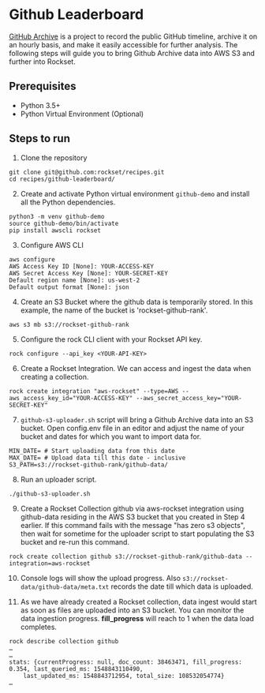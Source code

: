 # Github Leaderboard

[GitHub Archive](https://github.blog/2012-05-01-data-at-github/ "GitHub Archive") is a project to record the public GitHub timeline, archive it on an hourly basis, and make it easily accessible for further analysis. The following steps will guide you to bring Github Archive data into AWS S3 and further into Rockset.

## Prerequisites
- Python 3.5+
- Python Virtual Environment (Optional)

## Steps to run
1. Clone the repository
```
git clone git@github.com:rockset/recipes.git
cd recipes/github-leaderboard/
```
2. Create and activate Python virtual environment `github-demo` and install all the Python dependencies.
```
python3 -m venv github-demo
source github-demo/bin/activate
pip install awscli rockset
```
3. Configure AWS CLI
```
aws configure
AWS Access Key ID [None]: YOUR-ACCESS-KEY
AWS Secret Access Key [None]: YOUR-SECRET-KEY
Default region name [None]: us-west-2
Default output format [None]: json
```
4. Create an S3 Bucket where the github data is temporarily stored. In this example, the name of the bucket is 'rockset-github-rank'. 
```
aws s3 mb s3://rockset-github-rank
```
5. Configure the rock CLI client with your Rockset API key.
```
rock configure --api_key <YOUR-API-KEY>
```
6. Create a Rockset Integration. We can access and ingest the data when creating a collection.
```
rock create integration "aws-rockset" --type=AWS --aws_access_key_id="YOUR-ACCESS-KEY" --aws_secret_access_key="YOUR-SECRET-KEY"
```

7. `github-s3-uploader.sh` script will bring a Github Archive data into an S3 bucket. Open config.env file in an editor and adjust the name of your bucket and dates for which you want to import data for.
```
MIN_DATE= # Start uploading data from this date
MAX_DATE= # Upload data till this date - inclusive
S3_PATH=s3://rockset-github-rank/github-data/
```

8. Run an uploader script.
```
./github-s3-uploader.sh
```

9. Create a Rockset Collection github via aws-rockset integration using github-data residing in the AWS S3 bucket that you created in Step 4 earlier. If this command fails with the message "has zero s3 objects", then wait for sometime for the uploader script to start populating the S3 bucket and re-run this command.
```
rock create collection github s3://rockset-github-rank/github-data --integration=aws-rockset
```

10. Console logs will show the upload progress. Also `s3://rockset-data/github-data/meta.txt` records the date till which data is uploaded.

11. As we have already created a Rockset collection, data ingest would start as soon as files are uploaded into an S3 bucket. You can monitor the data ingestion progress. **fill_progress** will reach to 1 when the data load completes. 
```
rock describe collection github
…
…
stats: {currentProgress: null, doc_count: 38463471, fill_progress: 0.354, last_queried_ms: 1548843110490,
    last_updated_ms: 1548843712954, total_size: 108532054774}
…
```
